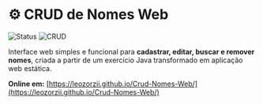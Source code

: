 # ⚙️ CRUD de Nomes Web

![Status](https://img.shields.io/badge/Status-Online-brightgreen?style=flat-square)
![CRUD](https://img.shields.io/badge/CRUD-Create%20%7C%20Read%20%7C%20Update%20%7C%20Delete-blue?style=flat-square)

Interface web simples e funcional para **cadastrar, editar, buscar e remover nomes**, criada a partir de um exercício Java transformado em aplicação web estática.

**Online em:** [https://leozorzii.github.io/Crud-Nomes-Web/](https://leozorzii.github.io/Crud-Nomes-Web/)
